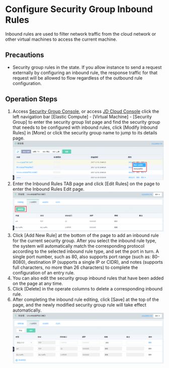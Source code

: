 # Configure Security Group Inbound Rules
Inbound rules are used to filter network traffic from the cloud network or other virtual machines to access the current machine.

## Precautions
* Security group rules in the state. If you allow instance to send a request externally by configuring an inbound rule, the response traffic for that request will be allowed to flow regardless of the outbound rule configuration.
## Operation Steps
1. Access [Security Group Console][1], or access [JD Cloud Console][2] click the left navigation bar [Elastic Compute] - [Virtual Machine] - [Security Group] to enter the security group list page and find the security group that needs to be configured with inbound rules, click [Modify Inbound Rules] in [More] or click the security group name to jump to its details page.
![](../../../../../image/vm/Operation-Guide-SG-inbound1.png)
2. Enter the Inbound Rules TAB page and click [Edit Rules] on the page to enter the Inbound Rules Edit page.
![](../../../../../image/vm/Operation-Guide-SG-inbound2.png)
3. Click [Add New Rule] at the bottom of the page to add an inbound rule for the current security group. After you select the inbound rule type, the system will automatically match the corresponding protocol according to the selected inbound rule type, and set the port in turn. A single port number, such as 80, also supports port range (such as: 80-8080), destination IP (supports a single IP or CIDR), and notes (supports full characters, no more than 26 characters) to complete the configuration of an entry rule.
4. You can also edit the security group inbound rules that have been added on the page at any time.
5. Click [Delete] in the operate columns to delete a corresponding inbound rule.
6. After completing the inbound rule editing, click [Save] at the top of the page, and the newly modified security group rule will take effect automatically.
![](../../../../../image/vm/Operation-Guide-SG-inbound3.png)



  [1]: ./images/Operation-Guide-SG-inbound1.png "Operation-Guide-SG-inbound1.png"
  [2]: ./images/Operation-Guide-SG-inbound1.png "Operation-Guide-SG-inbound1.png"
  [3]: ./images/Operation-Guide-SG-inbound1.png "Operation-Guide-SG-inbound1.png"
  [4]: ./images/Operation-Guide-SG-inbound2.png "Operation-Guide-SG-inbound2.png"
  [5]: ./images/Operation-Guide-SG-inbound3.png "Operation-Guide-SG-inbound3.png"